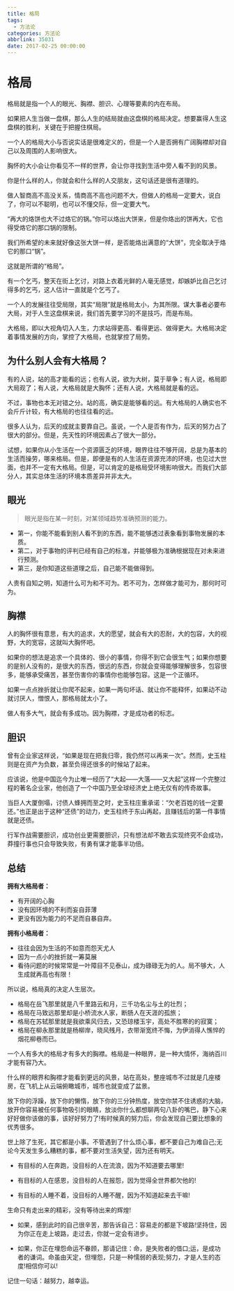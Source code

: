```yaml
---
title: 格局
tags:
  - 方法论
categories: 方法论
abbrlink: 35031
date: 2017-02-25 00:00:00
---
```


# 格局

格局就是指一个人的眼光、胸襟、胆识、心理等要素的内在布局。

如果把人生当做一盘棋，那么人生的结局就由这盘棋的格局决定。想要赢得人生这盘棋的胜利，关键在于把握住棋局。

一个人的格局大小与否说实话是很难定义的，但是一个人是否拥有广阔胸襟却对自己以及周围的人影响很大。

胸怀的大小会让你看见不一样的世界，会让你寻找到生活中旁人看不到的风景。

你是什么样的人，你就会和什么样的人交朋友，这句话还是很有道理的。

<!--more-->

做人智商高不高没关系，情商高不高也问题不大，但做人的格局一定要大，说白了，你可以不聪明，也可以不懂交际，但一定要大气。

“再大的烙饼也大不过烙它的锅。”你可以烙出大饼来，但是你烙出的饼再大，它也得受烙它的那口锅的限制。

我们所希望的未来就好像这张大饼一样，是否能烙出满意的“大饼”，完全取决于烙它的那口“锅”。

这就是所谓的“格局”。



有一个乞丐，整天在街上乞讨，对路上衣着光鲜的人毫无感觉，却嫉妒比自己乞讨得多的乞丐，这人估计一直就是个乞丐了。

一个人的发展往往受局限，其实“局限”就是格局太小，为其所限。谋大事者必要布大局，对于人生这盘棋来说，我们首先要学习的不是技巧，而是布局。

大格局，即以大视角切入人生，力求站得更高、看得更远、做得更大。大格局决定着事情发展的方向，掌控了大格局，也就掌控了局势。



## 为什么别人会有大格局？

有的人说，站的高才能看的远；也有人说，欲为大树，莫于草争；有人说，格局即大局观了；有人说，大格局就是大胸怀；还有人说，大格局就是看的远。

不过，事物也本无对错之分。站的高，确实是能够看的远。有大格局的人确实也不会斤斤计较，有大格局的也往往看的远。

很多人认为，后天的成就主要靠自己。虽说，一个人是否有作为，后天的努力占了很大的部分。但是，先天性的环境因素占了很大一部分。

试想，如果你从小生活在一个资源匮乏的环境，眼界往往不够开阔，总是为基本的生活而操劳，哪来格局。但是，即便是有的人生活在资源充沛的环境，也见过大世面，也并不一定有大格局。但是，可以肯定的是格局受环境影响很大。而我们大部分人，其实总体生活的环境本质差异并非太大。



## 眼光

>眼光是指在某一时刻，对某领域趋势准确预测的能力。

- 第一，你能不能看到别人看不到的东西，能不能够透过表象看到事物发展的本质。
- 第二，对于事物的评判已经有自己的标准，并能够极为准确根据现在对未来进行预测。
- 第三，是你知道这些道理之后，自己能不能做得到。

人贵有自知之明，知道什么可为和不可为。若不可为，怎样做才能可为，那何时可为。



## 胸襟

人的胸怀很有意思，有大的追求，大的愿望，就会有大的忍耐，大的包容，大的视野，大的宽容，这就叫大胸怀吧。

如果你的想法是追求一个具体的、很小的事情，你得不到它会很生气；如果你想要的是别人没有的，是很大的东西，很远的东西，你就会变得能够理解很多，包容很多，能够承受痛苦，甚至伤害你的事情你也能够包容。这是一个正循环。

如果一点点挫折就让你爬不起来，如果一两句坏话、就让你不能释怀，如果动不动就讨厌人，憎恨人，那格局就太小了。

做人有多大气，就会有多成功。因为胸襟，才是成功者的标志。



## 胆识

曾有企业家这样说，“如果是现在把我归零，我仍然可以再来一次”。然而，史玉柱则是在资产为负数，甚至负得还很多的时候站了起来。

应该说，他是中国迄今为止唯一经历了“大起——大落——又大起”这样一个完整过程的著名企业家，他创造了一个中国乃至全球经济史上绝无仅有的传奇故事。

当巨人大厦倒塌，讨债人蜂拥而至之时，史玉柱庄重承诺：“欠老百姓的钱一定要还。”也正是出于这种“还债”的动力，史玉柱终于东山再起，且赚钱后的第一件事情就是还债。

行军作战需要胆识，成功创业更需要胆识，只有想法却不敢去实现终究不会成功，莽撞行事也只会导致失败，有勇有谋才能事半功倍。



## 总结

**拥有大格局者：**

- 有开阔的心胸
- 没有因环境的不利而妄自菲薄
- 更没有因为能力的不足而自暴自弃。

**拥有小格局者：**

- 往往会因为生活的不如意而怨天尤人
- 因为一点小的挫折就一筹莫展
- 看待问题的时候常常是一叶障目不见泰山，成为碌碌无为的人。局不够大，人生成就再高也有限！



所以说，格局真的决定人生层次。

- 格局在岳飞那里就是八千里路云和月，三千功名尘与土的壮烈；
- 格局在马致远那里却是小桥流水人家，断肠人在天涯的孤旅；
- 格局在苏轼那里就是我欲乘风归去，又恐琼楼玉宇，高处不胜寒的的寂寞；
- 格局在柳永那里就是杨柳岸，晓风残月，衣带渐宽终不悔，为伊消得人憔悴的烟花柳巷而已。

一个人有多大的格局才有多大的胸襟。格局是一种眼界，是一种大情怀，海纳百川才能有容乃大。

什么样的眼界和胸襟才能看到更远的风景，站在高处，整座城市不过就是几座楼房，在飞机上从云端俯瞰城市，城市也就变成了盆景。

放下你的浮躁，放下你的懒惰，放下你的三分钟热度，放空你禁不住诱惑的大脑，放开你容易被任何事物吸引的眼睛，放淡你什么都想聊两句八卦的嘴巴，静下心来好好做你该做的事，该好好努力了!有时候真的努力后，你会发现自己要比想象的优秀很多。

世上除了生死，其它都是小事。不管遇到了什么烦心事，都不要自己为难自己;无论今天发生多么糟糕的事，都不要对生活失望，因为还有明天。 　　

- 有目标的人在奔跑，没目标的人在流浪，因为不知道要去哪里!

- 有目标的人在感恩，没目标的人在报怨，因为觉得全世界都欠他的!

- 有目标的人睡不着，没目标的人睡不醒，因为不知道起来去干嘛!

生命只有走出来的精彩，没有等待出来的辉煌! 　

- 如果，感到此时的自己很辛苦，那告诉自己：容易走的都是下坡路!坚持住，因为你正在走上坡路，走过去，你就一定会有进步。

- 如果，你正在埋怨命运不眷顾，那请记住：命，是失败者的借口;运，是成功者的谦词。命虽由天定，但埋怨，只是一种懦弱的表现;努力，才是人生的态度!相信你可以!

记住一句话：越努力，越幸运。

